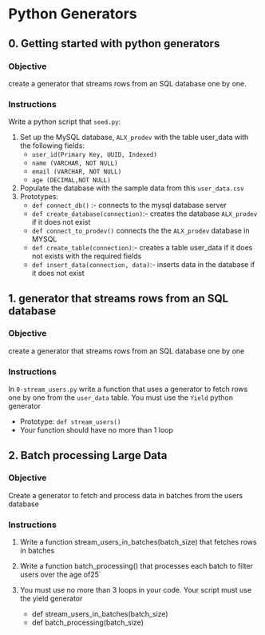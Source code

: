# Python Generators

## 0. Getting started with python generators

### Objective

create a generator that streams rows from an SQL database one by one.

### Instructions

Write a python script that `seed.py`:

1. Set up the MySQL database, `ALX_prodev` with the table user_data with the following fields:
    - `user_id(Primary Key, UUID, Indexed)`
    - `name (VARCHAR, NOT NULL)`
    - `email (VARCHAR, NOT NULL)`
    - `age (DECIMAL,NOT NULL)`
2. Populate the database with the sample data from this `user_data.csv`
3. Prototypes:
    - `def connect_db()` :- connects to the mysql database server
    - `def create_database(connection)`:- creates the database `ALX_prodev` if it does not exist
    - `def connect_to_prodev()` connects the the `ALX_prodev` database in MYSQL
    - `def create_table(connection)`:- creates a table user_data if it does not exists with the required fields
    - `def insert_data(connection, data)`:- inserts data in the database if it does not exist

## 1. generator that streams rows from an SQL database

### Objective

create a generator that streams rows from an SQL database one by one

### Instructions

In `0-stream_users.py` write a function that uses a generator to fetch rows one by one from the `user_data` table. You must use the `Yield` python generator

- Prototype: `def stream_users()`
- Your function should have no more than 1 loop

## 2. Batch processing Large Data

### Objective

Create a generator to fetch and process data in batches from the users database

### Instructions

1. Write a function stream_users_in_batches(batch_size) that fetches rows in batches

2. Write a function batch_processing() that processes each batch to filter users over the age of25`

3. You must use no more than 3 loops in your code. Your script must use the yield generator

    - def stream_users_in_batches(batch_size)
    - def batch_processing(batch_size)
